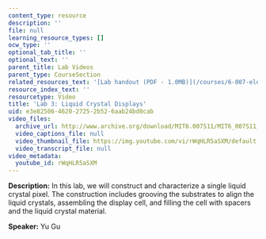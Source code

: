 ```yaml
---
content_type: resource
description: ''
file: null
learning_resource_types: []
ocw_type: ''
optional_tab_title: ''
optional_text: ''
parent_title: Lab Videos
parent_type: CourseSection
related_resources_text: '[Lab handout (PDF - 1.0MB)](/courses/6-007-electromagnetic-energy-from-motors-to-lasers-spring-2011/resources/mit6_007s11_lab3)'
resource_index_text: ''
resourcetype: Video
title: 'Lab 3: Liquid Crystal Displays'
uid: e3e82506-4620-2725-2b52-6aab24bd0cab
video_files:
  archive_url: http://www.archive.org/download/MIT6.007S11/MIT6_007S11_lab03_300k.mp4
  video_captions_file: null
  video_thumbnail_file: https://img.youtube.com/vi/rWqHLR5aSXM/default.jpg
  video_transcript_file: null
video_metadata:
  youtube_id: rWqHLR5aSXM
---
```


**Description:** In this lab, we will construct and characterize a single liquid crystal pixel. The construction includes grooving the substrates to align the liquid crystals, assembling the display cell, and filling the cell with spacers and the liquid crystal material.

**Speaker:** Yu Gu